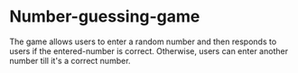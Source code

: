 # Number-guessing-game
The game allows users to enter a random number and then responds to users if the entered-number is correct. Otherwise, users can enter another number till it's a correct number.
